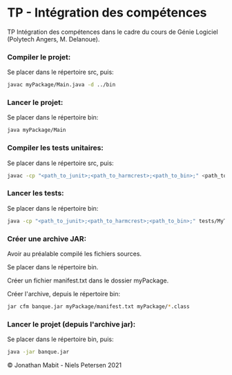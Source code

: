 # TP - Intégration des compétences

TP Intégration des compétences dans le cadre du cours de Génie Logiciel (Polytech Angers, M. Delanoue).

### Compiler le projet:
Se placer dans le répertoire src, puis: 
```bash
javac myPackage/Main.java -d ../bin
```

### Lancer le projet:
Se placer dans le répertoire bin: 
```bash
java myPackage/Main
```


### Compiler les tests unitaires:
Se placer dans le répertoire src, puis: 
```bash
javac -cp "<path_to_junit>;<path_to_harmcrest>;<path_to_bin>;" <path_to_test_files> -d <outDir>
```

### Lancer les tests:
Se placer dans le répertoire bin: 
```bash
java -cp "<path_to_junit>;<path_to_harmcrest>;<path_to_bin>;" tests/MyTestSuite1Runner
```

### Créer une archive JAR:
Avoir au préalable compilé les fichiers sources.

Se placer dans le répertoire bin.

Créer un fichier manifest.txt dans le dossier myPackage.

Créer l'archive, depuis le répertoire bin: 
```bash
jar cfm banque.jar myPackage/manifest.txt myPackage/*.class
```

### Lancer le projet (depuis l'archive jar):
Se placer dans le répertoire bin, puis: 
```bash
java -jar banque.jar
```

© Jonathan Mabit - Niels Petersen 2021

